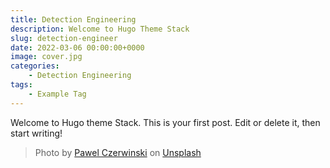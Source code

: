 ```yaml
---
title: Detection Engineering
description: Welcome to Hugo Theme Stack
slug: detection-engineer
date: 2022-03-06 00:00:00+0000
image: cover.jpg
categories:
    - Detection Engineering
tags:
    - Example Tag
---
```


Welcome to Hugo theme Stack. This is your first post. Edit or delete it, then start writing!


> Photo by [Pawel Czerwinski](https://unsplash.com/@pawel_czerwinski) on [Unsplash](https://unsplash.com/)